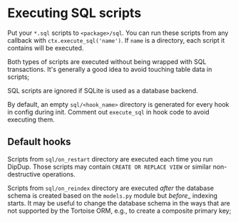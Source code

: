# Executing SQL scripts

Put your `*.sql` scripts to `<package>/sql`. You can run these scripts from any callback with `ctx.execute_sql('name')`. If `name` is a directory, each script it contains will be executed.

Both types of scripts are executed without being wrapped with SQL transactions. It's generally a good idea to avoid touching table data in scripts;

SQL scripts are ignored if SQLite is used as a database backend.

By default, an empty `sql/<hook_name>` directory is generated for every hook in config during init. Comment out `execute_sql` in hook code to avoid executing them.

## Default hooks

Scripts from `sql/on_restart` directory are executed each time you run DipDup. Those scripts may contain `CREATE OR REPLACE VIEW` or similar non-destructive operations.

Scripts from `sql/on_reindex` directory are executed _after_ the database schema is created based on the `models.py` module but _before__ indexing starts. It may be useful to change the database schema in the ways that are not supported by the Tortoise ORM, e.g., to create a composite primary key;
